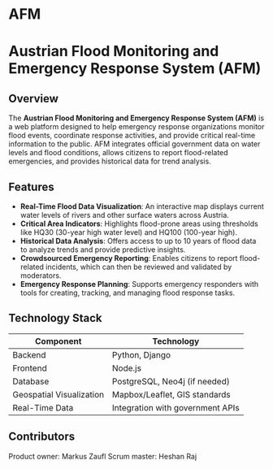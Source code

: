 # AFM

# Austrian Flood Monitoring and Emergency Response System (AFM)

## Overview

The **Austrian Flood Monitoring and Emergency Response System (AFM)** is a web platform designed to help emergency response organizations monitor flood events, coordinate response activities, and provide critical real-time information to the public. AFM integrates official government data on water levels and flood conditions, allows citizens to report flood-related emergencies, and provides historical data for trend analysis.

## Features

- **Real-Time Flood Data Visualization**: An interactive map displays current water levels of rivers and other surface waters across Austria.
- **Critical Area Indicators**: Highlights flood-prone areas using thresholds like HQ30 (30-year high water level) and HQ100 (100-year high).
- **Historical Data Analysis**: Offers access to up to 10 years of flood data to analyze trends and provide predictive insights.
- **Crowdsourced Emergency Reporting**: Enables citizens to report flood-related incidents, which can then be reviewed and validated by moderators.
- **Emergency Response Planning**: Supports emergency responders with tools for creating, tracking, and managing flood response tasks.

## Technology Stack

| Component              | Technology                    |
|------------------------|-------------------------------|
| Backend                | Python, Django                |
| Frontend               | Node.js                       |
| Database               | PostgreSQL, Neo4j (if needed) |
| Geospatial Visualization | Mapbox/Leaflet, GIS standards |
| Real-Time Data         | Integration with government APIs |


## Contributors
Product owner: Markus Zaufl
Scrum master: Heshan Raj



### 
